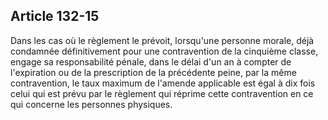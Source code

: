 Article 132-15
----
Dans les cas où le règlement le prévoit, lorsqu'une personne morale, déjà
condamnée définitivement pour une contravention de la cinquième classe, engage
sa responsabilité pénale, dans le délai d'un an à compter de l'expiration ou de
la prescription de la précédente peine, par la même contravention, le taux
maximum de l'amende applicable est égal à dix fois celui qui est prévu par le
règlement qui réprime cette contravention en ce qui concerne les personnes
physiques.
